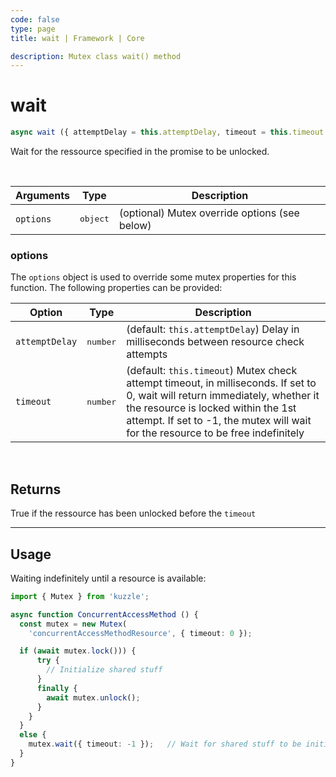 ```yaml
---
code: false
type: page
title: wait | Framework | Core

description: Mutex class wait() method
---
```


# wait

<SinceBadge version="2.19.1"/>

```js
async wait ({ attemptDelay = this.attemptDelay, timeout = this.timeout }): Promise<boolean> {
```

Wait for the ressource specified in the promise to be unlocked. 

<br/>

| Arguments           | Type              | Description                                                                                                                     |
| ------------------- | ----------------- | -------------------------------------------------------------------------------------------- |
| `options`           | <pre>object</pre> | (optional) Mutex override options (see below) |

### options

The `options` object is used to override some mutex properties for this function. The following properties can be provided:

| Option         | Type              | Description                                                                                                      |
| -------------- | ----------------- | ---------------------------------------------------------------------------------------------------------------- |
| `attemptDelay` | <pre>number</pre>          | (default: `this.attemptDelay`) Delay in milliseconds between resource check attempts |
| `timeout`      | <pre>number</pre>          | (default: `this.timeout`) Mutex check attempt timeout, in milliseconds. If set to 0, wait will return immediately, whether it the resource is locked within the 1st attempt. If set to -1, the mutex will wait for the resource to be free indefinitely |

<br/>

## Returns

True if the ressource has been unlocked before the `timeout`

---

## Usage

Waiting indefinitely until a resource is available:

```ts
import { Mutex } from 'kuzzle';

async function ConcurrentAccessMethod () {
  const mutex = new Mutex(
    'concurrentAccessMethodResource', { timeout: 0 });

  if (await mutex.lock())) {
      try {
        // Initialize shared stuff
      }
      finally {
        await mutex.unlock();
      }
    }
  }
  else {
    mutex.wait({ timeout: -1 });   // Wait for shared stuff to be initialized
  }
}
```
